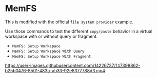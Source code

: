 # MemFS

This is modified with the official `file system provider` example.

Use those commands to test the different `copy/paste` behavior in a virtual workspace with or without query or fragment.

- `MemFS: Setup Workspace`
- `MemFS: Setup Workspace With Query`
- `MemFS: Setup Workspace With Fragment`

https://user-images.githubusercontent.com/14226737/147398862-b25b0476-8501-483a-ab33-92e8377788d3.mp4